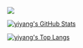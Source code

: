 [GITHUB_PROFILE]: https://github.com/yanmao-cc

![](https://komarev.com/ghpvc/?username=yanmao-cc&color=green)

[GITHUB_STATS_SRC]: https://github-readme-stats.vercel.app/api?username=yanmao-cc&show_icons=true
[GITHUB_LANG_SRC]: https://github-readme-stats.vercel.app/api/top-langs/?username=yanmao-cc&layout=compact

[![yiyang's GitHub Stats][GITHUB_STATS_SRC]][GITHUB_PROFILE]

[![yiyang's Top Langs][GITHUB_LANG_SRC]][GITHUB_PROFILE]
